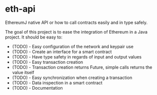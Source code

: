 # eth-api
EthereumJ native API or how to call contracts easily and in type safely.

The goal of this project is to ease the integration of Ethereum in a Java project.
It should be easy to:
* (TODO) - Easy configuration of the network and keypair use
* (TODO) - Create an interface for a smart contract
* (TODO) - Have type safety in regards of input and output values
* (TODO) - Easy transaction creation
* (TODO) - Transaction creation returns Future, simple calls returns the value itself
* (TODO) - Easy synchronization when creating a transaction
* (TODO) - Data inspection in a smart contract
* (TODO) - Documentation
